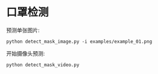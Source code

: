 # 口罩检测

预测单张图片:

```
python detect_mask_image.py -i examples/example_01.png
```

开始摄像头预测:

```
python detect_mask_video.py
```


